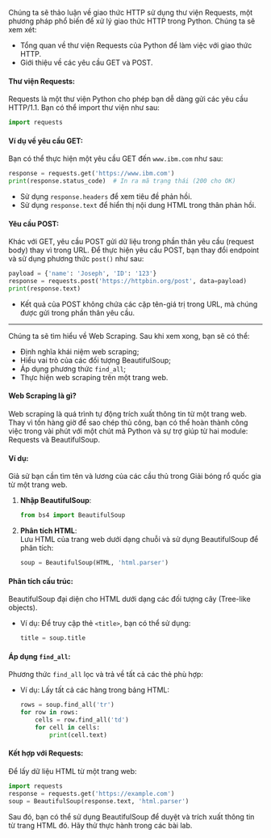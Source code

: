 

Chúng ta sẽ thảo luận về giao thức HTTP sử dụng thư viện Requests, một phương pháp phổ biến để xử lý giao thức HTTP trong Python. Chúng ta sẽ xem xét:

- Tổng quan về thư viện Requests của Python để làm việc với giao thức HTTP.
- Giới thiệu về các yêu cầu GET và POST.

#### Thư viện Requests:
Requests là một thư viện Python cho phép bạn dễ dàng gửi các yêu cầu HTTP/1.1. Bạn có thể import thư viện như sau:
```python
import requests
```

#### Ví dụ về yêu cầu GET:
Bạn có thể thực hiện một yêu cầu GET đến `www.ibm.com` như sau:
```python
response = requests.get('https://www.ibm.com')
print(response.status_code)  # In ra mã trạng thái (200 cho OK)
```
- Sử dụng `response.headers` để xem tiêu đề phản hồi.
- Sử dụng `response.text` để hiển thị nội dung HTML trong thân phản hồi.

#### Yêu cầu POST:
Khác với GET, yêu cầu POST gửi dữ liệu trong phần thân yêu cầu (request body) thay vì trong URL. Để thực hiện yêu cầu POST, bạn thay đổi endpoint và sử dụng phương thức `post()` như sau:
```python
payload = {'name': 'Joseph', 'ID': '123'}
response = requests.post('https://httpbin.org/post', data=payload)
print(response.text)
```
- Kết quả của POST không chứa các cặp tên-giá trị trong URL, mà chúng được gửi trong phần thân yêu cầu.

---



Chúng ta sẽ tìm hiểu về Web Scraping. Sau khi xem xong, bạn sẽ có thể:

- Định nghĩa khái niệm web scraping;
- Hiểu vai trò của các đối tượng BeautifulSoup;
- Áp dụng phương thức `find_all`;
- Thực hiện web scraping trên một trang web.

#### Web Scraping là gì?
Web scraping là quá trình tự động trích xuất thông tin từ một trang web. Thay vì tốn hàng giờ để sao chép thủ công, bạn có thể hoàn thành công việc trong vài phút với một chút mã Python và sự trợ giúp từ hai module: Requests và BeautifulSoup.

#### Ví dụ:
Giả sử bạn cần tìm tên và lương của các cầu thủ trong Giải bóng rổ quốc gia từ một trang web.  
1. **Nhập BeautifulSoup**:  
   ```python
   from bs4 import BeautifulSoup
   ```
2. **Phân tích HTML**:  
   Lưu HTML của trang web dưới dạng chuỗi và sử dụng BeautifulSoup để phân tích:
   ```python
   soup = BeautifulSoup(HTML, 'html.parser')
   ```

#### Phân tích cấu trúc:
BeautifulSoup đại diện cho HTML dưới dạng các đối tượng cây (Tree-like objects).  
- Ví dụ: Để truy cập thẻ `<title>`, bạn có thể sử dụng:
  ```python
  title = soup.title
  ```

#### Áp dụng `find_all`:
Phương thức `find_all` lọc và trả về tất cả các thẻ phù hợp:
- Ví dụ: Lấy tất cả các hàng trong bảng HTML:
  ```python
  rows = soup.find_all('tr')
  for row in rows:
      cells = row.find_all('td')
      for cell in cells:
          print(cell.text)
  ```

#### Kết hợp với Requests:
Để lấy dữ liệu HTML từ một trang web:
```python
import requests
response = requests.get('https://example.com')
soup = BeautifulSoup(response.text, 'html.parser')
```
Sau đó, bạn có thể sử dụng BeautifulSoup để duyệt và trích xuất thông tin từ trang HTML đó. Hãy thử thực hành trong các bài lab.